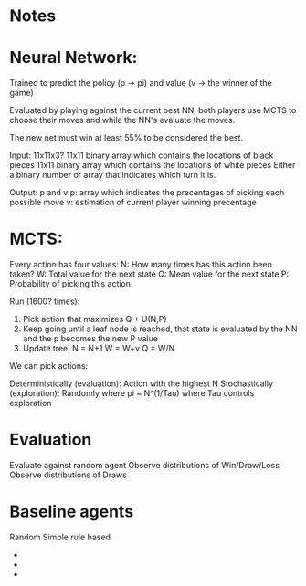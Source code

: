 # Notes



# Neural Network:
Trained to predict the policy (p -> pi) and value (v -> the winner of the game)

Evaluated by playing against the current best NN, both players use MCTS to choose their moves and
    while the NN's evaluate the moves. 

The new net must win at least 55% to be considered the best.

Input: 11x11x3?
11x11 binary array which contains the locations of black pieces
11x11 binary array which contains the locations of white pieces
Either a binary number or array that indicates which turn it is.

Output: p and v
p: array which indicates the precentages of picking each possible move
v: estimation of current player winning precentage


# MCTS:

Every action has four values:
N: How many times has this action been taken?
W: Total value for the next state
Q: Mean value for the next state
P: Probability of picking this action

Run (1600? times):

1. Pick action that maximizes Q + U(N,P)
2. Keep going until a leaf node is reached, that state is evaluated by the NN and the p becomes the 
    new P value
3. Update tree:
N = N+1
W = W+v
Q = W/N

We can pick actions:

Deterministically (evaluation): Action with the highest N
Stochastically (exploration): Randomly where pi ~ N^(1/Tau) where Tau controls exploration


# Evaluation
Evaluate against random agent
Observe distributions of Win/Draw/Loss
Observe distributions of Draws

# Baseline agents
Random
Simple rule based 



*
*
*